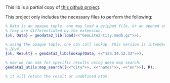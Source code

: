 This lib is a partial copy of [this github project](https://github.com/brigadier/geodata2).

This project only includes the necessary files to perform the following:

```erlang
% Data is an opaque tuple. one may load a gzipped file, or an opened one.
% they are differentiated by the extension.
{ok, Data} = geodata2_lib:load(<<"GeoLite2-City.mmdb.gz">>),

% using the opaque tuple, one can call lookup. this version is intended for
% IPv4.
{ok, Result} = geodata2_lib:lookup(Data, <<"123.34.12.32">>),

% now we can ask for specific results using deep map search:
geodata2_utils:map_search([<<"city">>, <<"names">>, <<"en">>], R)..

% it will return the result or undefined atom.
```
